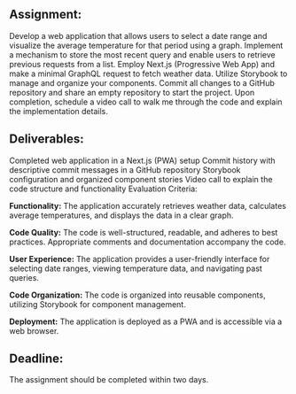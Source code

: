 ## Assignment:

Develop a web application that allows users to select a date range and visualize the average temperature for that period using a graph. Implement a mechanism to store the most recent query and enable users to retrieve previous requests from a list. Employ Next.js (Progressive Web App) and make a minimal GraphQL request to fetch weather data. Utilize Storybook to manage and organize your components. Commit all changes to a GitHub repository and share an empty repository to start the project. Upon completion, schedule a video call to walk me through the code and explain the implementation details.

## Deliverables:

Completed web application in a Next.js (PWA) setup
Commit history with descriptive commit messages in a GitHub repository
Storybook configuration and organized component stories
Video call to explain the code structure and functionality
Evaluation Criteria:

**Functionality:** The application accurately retrieves weather data, calculates average temperatures, and displays the data in a clear graph.

**Code Quality:** The code is well-structured, readable, and adheres to best practices. Appropriate comments and documentation accompany the code.

**User Experience:** The application provides a user-friendly interface for selecting date ranges, viewing temperature data, and navigating past queries.

**Code Organization:** The code is organized into reusable components, utilizing Storybook for component management.

**Deployment:** The application is deployed as a PWA and is accessible via a web browser.

## Deadline:

The assignment should be completed within two days.